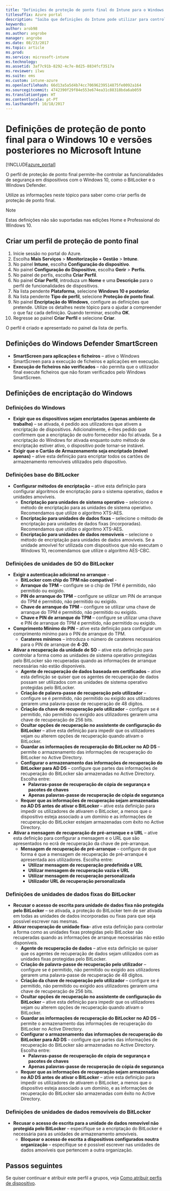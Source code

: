 ```yaml
---
title: "Definições de proteção de ponto final do Intune para o Windows 10"
titlesuffix: Azure portal
description: "Saiba que definições do Intune pode utilizar para controlar as definições de proteção de ponto final, como o BitLocker, em dispositivos com o Windows 10."
keywords: 
author: arob98
ms.author: angrobe
manager: angrobe
ms.date: 08/23/2017
ms.topic: article
ms.prod: 
ms.service: microsoft-intune
ms.technology: 
ms.assetid: 3af7c91b-8292-4c7e-8d25-8834fcf3517a
ms.reviewer: ilwu
ms.suite: ems
ms.custom: intune-azure
ms.openlocfilehash: 66d13a5a5d4b74cc70696239514875fe0092a164
ms.sourcegitcommit: 4742390f29f84e553e674ea31c88318bda6ab059
ms.translationtype: HT
ms.contentlocale: pt-PT
ms.lasthandoff: 10/18/2017
---
```

# <a name="endpoint-protection-settings-for-windows-10-and-later-in-microsoft-intune"></a>Definições de proteção de ponto final para o Windows 10 e versões posteriores no Microsoft Intune

[!INCLUDE[azure_portal](./includes/azure_portal.md)]

O perfil de proteção de ponto final permite-lhe controlar as funcionalidades de segurança em dispositivos com o Windows 10, como o BitLocker e o Windows Defender.

Utilize as informações neste tópico para saber como criar perfis de proteção de ponto final.

> [!Note]
> Estas definições não são suportadas nas edições Home e Professional do Windows 10.

## <a name="create-an-endpoint-protection-profile"></a>Criar um perfil de proteção de ponto final

1. Inicie sessão no portal do Azure.
2. Escolha **Mais Serviços** > **Monitorização + Gestão** > **Intune**.
3. No painel **Intune**, escolha **Configuração do dispositivo**.
2. No painel **Configuração do Dispositivo**, escolha **Gerir** > **Perfis**.
3. No painel de perfis, escolha **Criar Perfil**.
4. No painel **Criar Perfil**, introduza um **Nome** e uma **Descrição** para o perfil de funcionalidades de dispositivos.
5. Na lista pendente **Plataforma**, selecione **Windows 10 e posterior**.
6. Na lista pendente **Tipo de perfil**, selecione **Proteção de ponto final**.
7. No painel **Encriptação do Windows**, configure as definições que pretende. Utilize os detalhes neste tópico para o ajudar a compreender o que faz cada definição. Quando terminar, escolha **OK**.
8. Regresse ao painel **Criar Perfil** e selecione **Criar**.

O perfil é criado e apresentado no painel da lista de perfis.

## <a name="windows-defender-smartscreen-settings"></a>Definições do Windows Defender SmartScreen

- **SmartScreen para aplicações e ficheiros** – ative o Windows SmartScreen para a execução de ficheiros e aplicações em execução.
- **Execução de ficheiros não verificados** – não permita que o utilizador final execute ficheiros que não foram verificados pelo Windows SmartScreen.

## <a name="windows-encryption-settings"></a>Definições de encriptação do Windows

### <a name="windows-settings"></a>Definições do Windows

- **Exigir que os dispositivos sejam encriptados (apenas ambiente de trabalho)** – se ativada, é pedido aos utilizadores que ativem a encriptação de dispositivos. Adicionalmente, é-lhes pedido que confirmem que a encriptação de outro fornecedor não foi ativada. Se a encriptação do Windows for ativada enquanto outro método de encriptação estiver ativo, o dispositivo pode tornar-se instável.
- **Exigir que o Cartão de Armazenamento seja encriptado (móvel apenas)** – ative esta definição para encriptar todos os cartões de armazenamento removíveis utilizados pelo dispositivo.


### <a name="bitlocker-base-settings"></a>Definições base do BitLocker

- **Configurar métodos de encriptação** – ative esta definição para configurar algoritmos de encriptação para o sistema operativo, dados e unidades amovíveis.
    - **Encriptação para unidades de sistema operativo** – selecione o método de encriptação para as unidades de sistema operativo. Recomendamos que utilize o algoritmo XTS-AES.
    - **Encriptação para unidades de dados fixas** – selecione o método de encriptação para unidades de dados fixas (incorporadas). Recomendamos que utilize o algoritmo XTS-AES.
    - **Encriptação para unidades de dados removíveis** – selecione o método de encriptação para unidades de dados amovíveis. Se a unidade amovível for utilizada com dispositivos que não executam o Windows 10, recomendamos que utilize o algoritmo AES-CBC.


### <a name="bitlocker-os-drive-settings"></a>Definições de unidades de SO do BitLocker

- **Exigir a autenticação adicional no arranque** -
    - **BitLocker com chip do TPM não compatível** -
    - **Arranque do TPM** – configure se o chip de TPM é permitido, não permitido ou exigido.
    - **PIN de arranque do TPM** – configure se utilizar um PIN de arranque do TPM é permitido, não permitido ou exigido.
    - **Chave de arranque do TPM** – configure se utilizar uma chave de arranque do TPM é permitido, não permitido ou exigido.
    - **Chave e PIN de arranque do TPM** – configure se utilizar uma chave e PIN de arranque do TPM é permitido, não permitido ou exigido.
- **Comprimento Mínimo do PIN**  – ative esta definição para configurar um comprimento mínimo para o PIN de arranque do TPM.
    - **Carateres mínimos** – introduza o número de carateres necessários para o PIN de arranque de **4**-**20**.
- **Ativar a recuperação da unidade de SO** – ative esta definição para controlar a forma como as unidades de sistema operativo protegidas pelo BitLocker são recuperadas quando as informações de arranque necessárias não estão disponíveis.
    - **Agente de recuperação de dados baseada em certificados** – ative esta definição se quiser que os agentes de recuperação de dados possam ser utilizados com as unidades de sistema operativo protegidas pelo BitLocker.
    - **Criação de palavra-passe de recuperação pelo utilizador** – configure se é permitido, não permitido ou exigido aos utilizadores gerarem uma palavra-passe de recuperação de 48 dígitos.
    - **Criação da chave de recuperação pelo utilizador** – configure se é permitido, não permitido ou exigido aos utilizadores gerarem uma chave de recuperação de 256 bits.
    - **Ocultar opções de recuperação no assistente de configuração do BitLocker** – ative esta definição para impedir que os utilizadores vejam ou alterem opções de recuperação quando ativam o BitLocker.
    - **Guardar as informações de recuperação do BitLocker no AD DS** – permite o armazenamento das informações de recuperação do BitLocker no Active Directory.
    - **Configurar o armazenamento das informações de recuperação do BitLocker para AD DS** – configure que partes das informações de recuperação do BitLocker são armazenadas no Active Directory. Escolha entre:
        - **Palavras-passe de recuperação de cópia de segurança e pacotes de chaves**
        - **Apenas palavras-passe de recuperação de cópia de segurança**
    - **Requer que as informações de recuperação sejam armazenadas no AD DS antes de ativar o BitLocker** – ative esta definição para impedir os utilizadores de ativarem o BitLocker, a menos que o dispositivo esteja associado a um domínio e as informações de recuperação do BitLocker estejam armazenadas com êxito no Active Directory.
- **Ativar a mensagem de recuperação de pré-arranque e o URL** – ative esta definição para configurar a mensagem e o URL que são apresentados no ecrã de recuperação da chave de pré-arranque.
    - **Mensagem de recuperação de pré-arranque** – configure de que forma é que a mensagem de recuperação de pré-arranque é apresentada aos utilizadores. Escolha entre:
        - **Utilizar mensagem de recuperação predefinida e URL**
        - **Utilizar mensagem de recuperação vazia e URL**
        - **Utilizar mensagem de recuperação personalizada**
        - **Utilizador URL de recuperação personalizada**


### <a name="bitlocker-fixed-data-drive-settings"></a>Definições de unidades de dados fixas do BitLocker

- **Recusar o acesso de escrita para unidade de dados fixa não protegida pelo BitLocker** – se ativada, a proteção do BitLocker tem de ser ativada em todas as unidades de dados incorporadas ou fixas para que seja possível escrever nas mesmas.
- **Ativar recuperação de unidade fixa**– ative esta definição para controlar a forma como as unidades fixas protegidas pelo BitLocker são recuperadas quando as informações de arranque necessárias não estão disponíveis.
    - **Agente de recuperação de dados** – ative esta definição se quiser que os agentes de recuperação de dados sejam utilizados com as unidades fixas protegidas pelo BitLocker.
    - **Criação de palavra-passe de recuperação pelo utilizador** – configure se é permitido, não permitido ou exigido aos utilizadores gerarem uma palavra-passe de recuperação de 48 dígitos.  
    - **Criação da chave de recuperação pelo utilizador** – configure se é permitido, não permitido ou exigido aos utilizadores gerarem uma chave de recuperação de 256 bits.
    - **Ocultar opções de recuperação no assistente de configuração do BitLocker** – ative esta definição para impedir que os utilizadores vejam ou alterem opções de recuperação quando ativam o BitLocker.
    - **Guardar as informações de recuperação do BitLocker no AD DS** – permite o armazenamento das informações de recuperação do BitLocker no Active Directory.
    - **Configurar o armazenamento das informações de recuperação do BitLocker para AD DS** – configure que partes das informações de recuperação do BitLocker são armazenadas no Active Directory. Escolha entre:
        - **Palavras-passe de recuperação de cópia de segurança e pacotes de chaves**
        - **Apenas palavras-passe de recuperação de cópia de segurança**
    - **Requer que as informações de recuperação sejam armazenadas no AD DS antes de ativar o BitLocker** – ative esta definição para impedir os utilizadores de ativarem o BitLocker, a menos que o dispositivo esteja associado a um domínio, e as informações de recuperação do BitLocker são armazenadas com êxito no Active Directory.


### <a name="bitlocker-removable-data-drive-settings"></a>Definições de unidades de dados removíveis do BitLocker

- **Recusar o acesso de escrita para a unidade de dados removível não protegida pelo BitLocker** – especifique se a encriptação do BitLocker é necessária para as unidades de armazenamento amovíveis.
    - **Bloquear o acesso de escrita a dispositivos configurados noutra organização** – especifique se é possível escrever nas unidades de dados amovíveis que pertencem a outra organização.



## <a name="next-steps"></a>Passos seguintes

Se quiser continuar e atribuir este perfil a grupos, veja [Como atribuir perfis de dispositivo](device-profile-assign.md).
